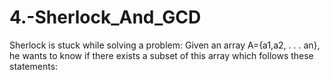 # 4.-Sherlock_And_GCD
Sherlock is stuck while solving a problem: Given an array A={a1,a2, . . . an}, he wants to know if there exists a subset  of this array which follows these statements:
